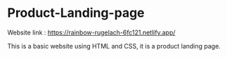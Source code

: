 # Product-Landing-page  
 Website link : https://rainbow-rugelach-6fc121.netlify.app/  

 This is a basic website using HTML and CSS, it is a product landing page.
